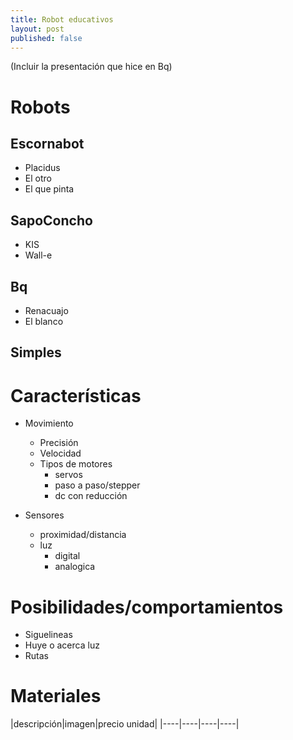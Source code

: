 ```yaml
---
title: Robot educativos
layout: post
published: false
---
```


(Incluir la presentación que hice en Bq)

# Robots

## Escornabot
* Placidus
* El otro
* El que pinta

## SapoConcho
* KIS
* Wall-e

## Bq
* Renacuajo
* El blanco

## Simples 



# Características

* Movimiento
	* Precisión
	* Velocidad
	* Tipos de motores
		* servos
		* paso a paso/stepper
		* dc con reducción

* Sensores
	* proximidad/distancia
	* luz
		* digital
		* analogica 

# Posibilidades/comportamientos
* Siguelineas
* Huye o acerca luz
* Rutas


# Materiales

|descripción|imagen|precio unidad|
|----|----|----|----|
